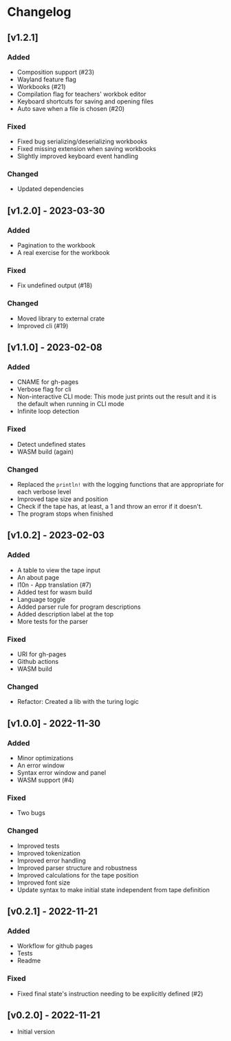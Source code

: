 # Changelog

## [v1.2.1]
### Added
- Composition support (#23)
- Wayland feature flag
- Workbooks (#21)
- Compilation flag for teachers' workbok editor
- Keyboard shortcuts for saving and opening files
- Auto save when a file is chosen (#20)

### Fixed
- Fixed bug serializing/deserializing workbooks
- Fixed missing extension when saving workbooks
- Slightly improved keyboard event handling

### Changed
- Updated dependencies

## [v1.2.0] - 2023-03-30
### Added
- Pagination to the workbook
- A real exercise for the workbook

### Fixed
- Fix undefined output (#18)

### Changed
- Moved library to external crate
- Improved cli (#19)

## [v1.1.0] - 2023-02-08
### Added
- CNAME for gh-pages
- Verbose flag for cli
- Non-interactive CLI mode: This mode just prints out the result and it is the default when running in CLI mode
- Infinite loop detection

### Fixed
- Detect undefined states
- WASM build (again)

### Changed 
- Replaced the `println!` with the logging functions that are appropriate for each verbose level
- Improved tape size and position
- Check if the tape has, at least, a 1 and throw an error if it doesn't.
- The program stops when finished

## [v1.0.2] - 2023-02-03
### Added
- A table to view the tape input
- An about page
- I10n - App translation (#7)
- Added test for wasm build
- Language toggle
- Added parser rule for program descriptions
- Added description label at the top
- More tests for the parser

### Fixed
- URI for gh-pages
- Github actions
- WASM build

### Changed
- Refactor: Created a lib with the turing logic

## [v1.0.0] - 2022-11-30
### Added
- Minor optimizations
- An error window
- Syntax error window and panel
- WASM support (#4)

### Fixed
- Two bugs

### Changed
- Improved tests
- Improved tokenization
- Improved error handling
- Improved parser structure and robustness
- Improved calculations for the tape position
- Improved font size
- Update syntax to make initial state independent from tape definition

## [v0.2.1] - 2022-11-21
### Added
- Workflow for github pages
- Tests
- Readme

### Fixed
- Fixed final state's instruction needing to be explicitly defined (#2)

## [v0.2.0] - 2022-11-21
- Initial version